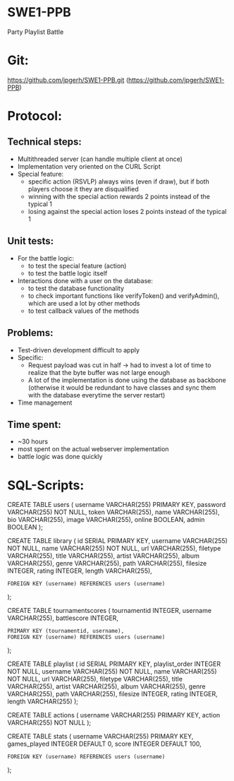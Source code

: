 # SWE1-PPB
Party Playlist Battle

# Git:
https://github.com/jpgerh/SWE1-PPB.git (https://github.com/jpgerh/SWE1-PPB)

# Protocol:

## Technical steps:
* Multithreaded server (can handle multiple client at once)
* Implementation very oriented on the CURL Script
* Special feature: 
    * specific action (RSVLP) always wins (even if draw), but if both players choose it they are disqualified
    * winning with the special action rewards 2 points instead of the typical 1
    * losing against the special action loses 2 points instead of the typical 1   

## Unit tests:
* For the battle logic:
    * to test the special feature (action)
    * to test the battle logic itself
* Interactions done with a user on the database:
    * to test the database functionality
    * to check important functions like verifyToken() and verifyAdmin(), which are used a lot by other methods
    * to test callback values of the methods

## Problems:
* Test-driven development difficult to apply
* Specific:
    * Request payload was cut in half -> had to invest a lot of time to realize that the byte buffer was not large enough
    * A lot of the implementation is done using the database as backbone (otherwise it would be redundant to have classes and sync them with the database everytime the server restart)
* Time management

## Time spent: 
* ~30 hours
* most spent on the actual webserver implementation
* battle logic was done quickly

# SQL-Scripts:

CREATE TABLE users (
	username VARCHAR(255) PRIMARY KEY,
	password VARCHAR(255) NOT NULL,
	token VARCHAR(255),
	name VARCHAR(255),
	bio VARCHAR(255),
	image VARCHAR(255),
	online BOOLEAN,
	admin BOOLEAN
);

CREATE TABLE library (
	id SERIAL PRIMARY KEY,
	username VARCHAR(255) NOT NULL,
	name VARCHAR(255) NOT NULL,
	url VARCHAR(255),
	filetype VARCHAR(255),
	title VARCHAR(255),
	artist VARCHAR(255),
	album VARCHAR(255),
	genre VARCHAR(255),
	path VARCHAR(255),
	filesize INTEGER,
	rating INTEGER,
	length VARCHAR(255),

	FOREIGN KEY (username) REFERENCES users (username)
);

CREATE TABLE tournamentscores (
	tournamentid INTEGER,
	username VARCHAR(255),
	battlescore INTEGER,

	PRIMARY KEY (tournamentid, username),
	FOREIGN KEY (username) REFERENCES users (username)
);

CREATE TABLE playlist (
	id SERIAL PRIMARY KEY,
	playlist_order INTEGER NOT NULL,
	username VARCHAR(255) NOT NULL,
	name VARCHAR(255) NOT NULL,
	url VARCHAR(255),
	filetype VARCHAR(255),
	title VARCHAR(255),
	artist VARCHAR(255),
	album VARCHAR(255),
	genre VARCHAR(255),
	path VARCHAR(255),
	filesize INTEGER,
	rating INTEGER,
	length VARCHAR(255)
);

CREATE TABLE actions (
	username VARCHAR(255) PRIMARY KEY,
	action VARCHAR(255) NOT NULL
);

CREATE TABLE stats (
	username VARCHAR(255) PRIMARY KEY,
	games_played INTEGER DEFAULT 0,
	score INTEGER DEFAULT 100,

	FOREIGN KEY (username) REFERENCES users (username)
);